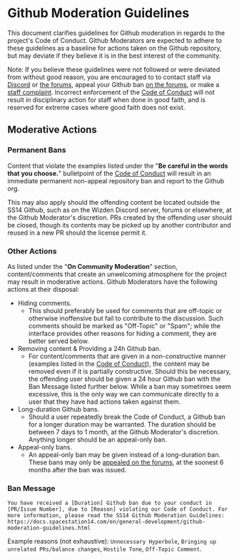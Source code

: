 # Github Moderation Guidelines

This document clarifies guidelines for Github moderation in regards to the project's Code of Conduct. Github Moderators are expected to adhere to these guidelines as a baseline for actions taken on the Github repository, but may deviate if they believe it is in the best interest of the community. 

Note: If you believe these guidelines were not followed or were deviated from without good reason, you are encouraged to to contact staff via [Discord](https://discord.ss14.io/) or [the forums](https://forum.spacestation14.com/), appeal your Github ban [on the forums](https://forum.spacestation14.com/c/ban-appeals/appeals-github/38), or make a [staff complaint](https://forum.spacestation14.com/t/staff-complaint-instructions-and-info/31). Incorrect enforcement of the [Code of Conduct](https://github.com/space-wizards/space-station-14/blob/master/CODE_OF_CONDUCT.md) will not result in disciplinary action for staff when done in good faith, and is reserved for extreme cases where good faith does not exist.

## Moderative Actions

### Permanent Bans

Content that violate the examples listed under the "**Be careful in the words that you choose.**" bulletpoint of the [Code of Conduct](https://github.com/space-wizards/space-station-14/blob/master/CODE_OF_CONDUCT.md) will result in an immediate permanent non-appeal repository ban and report to the Github org.

This may also apply should the offending content be located outside the SS14 Github, such as on the Wizden Discord server, forums or elsewhere, at the Github Moderator's discretion. PRs created by the offending user should be closed, though its contents may be picked up by another contributor and reused in a new PR should the license permit it.

### Other Actions

As listed under the "**On Community Moderation**" section, content/comments that create an unwelcoming atmosphere for the project may result in moderative actions. Github Moderators have the following actions at their disposal:
- Hiding comments.
  - This should preferably be used for comments that are off-topic or otherwise inoffensive but fail to contribute to the discussion. Such comments should be marked as "Off-Topic" or "Spam"; while the interface provides other reasons for hiding a comment, they are better served below.
- Removing content & Providing a 24h Github ban.
  - For content/comments that are given in a non-constructive manner (examples listed in the [Code of Conduct](https://github.com/space-wizards/space-station-14/blob/master/CODE_OF_CONDUCT.md)), the content may be removed even if it is partially constructive. Should this be necessary, the offending user should be given a 24 hour Github ban with the Ban Message listed further below. While a ban may sometimes seem excessive, this is the only way we can communicate directly to a user that they have had actions taken against them.
- Long-duration Github bans.
  - Should a user repeatedly break the Code of Conduct, a Github ban for a longer duration may be warranted. The duration should be between 7 days to 1 month, at the Github Moderator's discretion. Anything longer should be an appeal-only ban.
- Appeal-only bans.
  - An appeal-only ban may be given instead of a long-duration ban. These bans may only be [appealed on the forums](https://forum.spacestation14.com/c/ban-appeals/appeals-github/38), at the soonest 6 months after the ban was issued.

### Ban Message

```admonish quote
You have received a [Duration] Github ban due to your conduct in [PR/Issue Number], due to [Reason] violating our Code of Conduct. For more information, please read the SS14 Github Moderation Guidelines: https://docs.spacestation14.com/en/general-development/github-moderation-guidelines.html
```

Example reasons (not exhaustive): `Unnecessary Hyperbole`, `Bringing up unrelated PRs/balance changes`, `Hostile Tone`, `Off-Topic Comment`.
